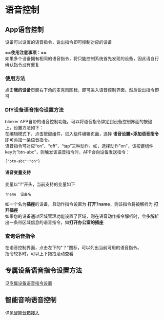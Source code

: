 # 语音控制  

## App语音控制  
设备可以设置的语音指令，说出指令即可控制对应的设备  

**==使用注意事项：==**  
如果多个设备拥有相同的语音指令，将只能控制系统首先发现的设备，因此请自行确认指令没有重复   

### 使用方法  
点击**我的设备**页面右下角的麦克风图标，即可进入语音控制界面，然后说出指令即可  
  
### DIY设备语音指令设置方法  
blinker APP自带的语音控制功能，可以将语音指令绑定到设备控制界面的按键上，设置方法如下：  
在编辑模式下，点击按键组件，进入组件编辑页面，选择 **语音设置>添加语音指令** 即可添加一条语音指令。  
语音指令可对应“on”、“off”、“tap”三种动作。如，选择动作"on"，该按键组件key为“btn-abc”，则触发该语音指令时，APP会向设备发送指令：
```
{"btn-abc":"on"}
```  
#### 语音变量支持
变量以“?”开头，当前支持的变量如下    
```
?name  设备名
```
如一个名为**插座**的设备，且动作指令设置为 **打开?name**，则该指令将被解析为 **打开插座**  
如果您的设备通过区域管理功能设置了区域，则在语音动作指令解析时，会多解析出一条带区域信息的语音指令，如**打开办公室的插座**  


### 查询语音指令  
在语音控制界面，点击左下的"？"图标，可以列出当前可用的语音指令。   
指令较多时，可以上下拖拽滚动查看   

## 专属设备语音指令设置方法  
见[专属设备语音指令设置]()

## 智能音响语音控制  
详见[智能音箱接入](?file=004-特有功能/00-智能音箱接入 "智能音箱接入")  
